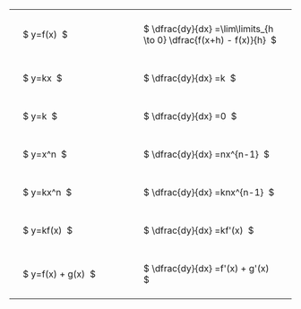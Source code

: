 ---
---

#  
<br>
<style type="text/css">
#T_d0511 th.col_heading {
  text-align: left;
  font-size: 1em;
}
#T_d0511 td {
  text-align: left;
  font-size: 1em;
  padding: 1.5em;
}
#T_d0511_row0_col0, #T_d0511_row1_col0, #T_d0511_row2_col0, #T_d0511_row3_col0, #T_d0511_row4_col0, #T_d0511_row5_col0, #T_d0511_row6_col0 {
  width: 300px;
  white-space: pre-wrap;
}
#T_d0511_row0_col1, #T_d0511_row1_col1, #T_d0511_row2_col1, #T_d0511_row3_col1, #T_d0511_row4_col1, #T_d0511_row5_col1, #T_d0511_row6_col1 {
  width: 400px;
  white-space: pre-wrap;
}
</style>
<table id="T_d0511">
  <thead>
  </thead>
  <tbody>
    <tr>
      <td id="T_d0511_row0_col0" class="data row0 col0" >$ y=f(x)  $</td>
      <td id="T_d0511_row0_col1" class="data row0 col1" >$ \dfrac{dy}{dx} =\lim\limits_{h \to 0} \dfrac{f(x+h) - f(x)}{h}  $</td>
    </tr>
    <tr>
      <td id="T_d0511_row1_col0" class="data row1 col0" >$ y=kx  $</td>
      <td id="T_d0511_row1_col1" class="data row1 col1" >$ \dfrac{dy}{dx} =k  $</td>
    </tr>
    <tr>
      <td id="T_d0511_row2_col0" class="data row2 col0" >$ y=k  $</td>
      <td id="T_d0511_row2_col1" class="data row2 col1" >$ \dfrac{dy}{dx} =0  $</td>
    </tr>
    <tr>
      <td id="T_d0511_row3_col0" class="data row3 col0" >$ y=x^n  $</td>
      <td id="T_d0511_row3_col1" class="data row3 col1" >$ \dfrac{dy}{dx} =nx^{n-1}  $</td>
    </tr>
    <tr>
      <td id="T_d0511_row4_col0" class="data row4 col0" >$ y=kx^n  $</td>
      <td id="T_d0511_row4_col1" class="data row4 col1" >$ \dfrac{dy}{dx} =knx^{n-1}  $</td>
    </tr>
    <tr>
      <td id="T_d0511_row5_col0" class="data row5 col0" >$ y=kf(x)  $</td>
      <td id="T_d0511_row5_col1" class="data row5 col1" >$ \dfrac{dy}{dx} =kf'(x)  $</td>
    </tr>
    <tr>
      <td id="T_d0511_row6_col0" class="data row6 col0" >$ y=f(x) + g(x)  $</td>
      <td id="T_d0511_row6_col1" class="data row6 col1" >$ \dfrac{dy}{dx} =f'(x) + g'(x)  $</td>
    </tr>
  </tbody>
</table>
